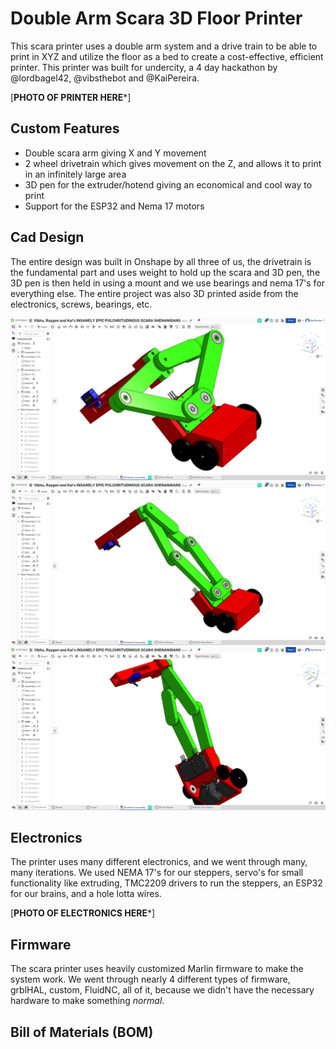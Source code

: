 
# Double Arm Scara 3D Floor Printer

This scara printer uses a double arm system and a drive train to be able to print in XYZ and utilize the floor as a bed to create a cost-effective, efficient printer. This printer was built for undercity, a 4 day hackathon by @lordbagel42, @vibsthebot and @KaiPereira.

[**PHOTO OF PRINTER HERE***]

## Custom Features

- Double scara arm giving X and Y movement
- 2 wheel drivetrain which gives movement on the Z, and allows it to print in an infinitely large area
- 3D pen for the extruder/hotend giving an economical and cool way to print
- Support for the ESP32 and Nema 17 motors

## Cad Design

The entire design was built in Onshape by all three of us, the drivetrain is the fundamental part and uses weight to hold up the scara and 3D pen, the 3D pen is then held in using a mount and we use bearings and nema 17's for everything else. The entire project was also 3D printed aside from the electronics, screws, bearings, etc.

![Pasted image 20250713154933.png](images/Pasted%20image%2020250713154933.png)
![Pasted image 20250713155026.png](images/Pasted%20image%2020250713155026.png)
![Pasted image 20250713155046.png](images/Pasted%20image%2020250713155046.png)

## Electronics

The printer uses many different electronics, and we went through many, many iterations. We used NEMA 17's for our steppers, servo's for small functionality like extruding, TMC2209 drivers to run the steppers, an ESP32 for our brains, and a hole lotta wires.

[**PHOTO OF ELECTRONICS HERE***]

## Firmware

The scara printer uses heavily customized Marlin firmware to make the system work. We went through nearly 4 different types of firmware, grblHAL, custom, FluidNC, all of it, because we didn't have the necessary hardware to make something *normal*.

## Bill of Materials (BOM)

